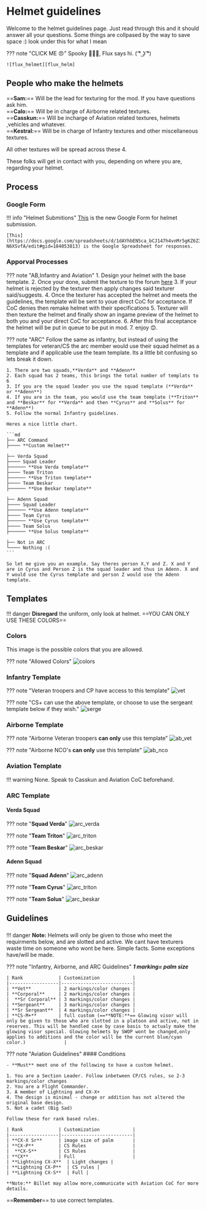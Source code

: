 
[color_possible]: https://cdn.discordapp.com/attachments/614297558147268623/620052242254528512/501st_Color_Pallete.png "CS template"

[serge_template]: https://i.imgur.com/uhWfUua.png "CS template"
[vet_template]: https://i.imgur.com/jzdQTQT.png "Vet template"
[ab_nco_template]: https://i.imgur.com/suvg20G.png "AB NCO template"
[ab_vet_template]: https://i.imgur.com/Inr9u99.png "AB Vet template"

[arc_verda_template]: https://cdn.discordapp.com/attachments/523224901516263434/622272174715043840/Verda.png "Arc verda template"
[arc_triton_template]: https://cdn.discordapp.com/attachments/611253986946711552/622982790027411497/TritonHelmetTemplate.png "Arc triton template"
[arc_beskar_template]: https://cdn.discordapp.com/attachments/611253986946711552/622982784834732072/BeskarHelmetTemplate.png "Arc beskar template"

[arc_adenn_template]: https://cdn.discordapp.com/attachments/523224901516263434/622272173951942656/Adenn.png "Arc adenn template"
[arc_cyrus_template]: https://cdn.discordapp.com/attachments/611253986946711552/622982787363897364/CyrusHelmetTemplate.png "Arc cyrus template"
[arc_solus_template]: https://cdn.discordapp.com/attachments/611253986946711552/622982760000258059/SolusHelmetTemplate.png "Arc solus template"

[flux_helm]: https://cdn.discordapp.com/attachments/425473601047887876/643624891408711700/angrysadcrabhad.png "flux helmet"
# Helmet guidelines 

Welcome to the helmet guidelines page. Just read through this and it should answer all your questions. Some things are collpased by the way to save space :) look under this for what I mean

??? note "CLICK ME 😠"
    Spooky 👻👻👻, Flux says hi. ( ͡° ͜ʖ ͡°)

    ![flux_helmet][flux_helm]

## People who make the helmets

==**Sam:**== Will be the lead for texturing for the mod. If you have questions ask him.  
==**Calo:**== Will be in charge of Airborne related textures.  
==**Casskun:**== Will be incharge of Aviation related textures, helmets ,vehicles and whatever.  
==**Kestral:**== Will be in charge of Infantry textures and other miscellaneous textures.  

All other textures will be spread across these 4.

These folks will get in contact with you, depending on where you are, regarding your helmet.

## Process

### Google Form

!!! info "Helmet Submitions"
    [This](https://docs.google.com/forms/d/e/1FAIpQLSfhZW5Uv62KyTxiCFaFDw6OoL8ng-DfEJ36BJFzDxDBEqX_iA/viewform) is the new Google Form for helmet submission.

    [This](https://docs.google.com/spreadsheets/d/1dAYhbEN5ca_bCJ147h4vnMr5gKZ6Z3Uze4Y-N6XSvfA/edit#gid=184053813) is the Google Spreadsheet for responses.



### Apporval Processes

??? note "AB,Infantry and Aviation"
    1. Design your helmet with the base template. 
    2. Once your done, submit the texture to the forum [here](https://docs.google.com/forms/d/e/1FAIpQLSdRKswPFHkU03VbGv9LXHPPz_WpMMbagMCvZkUCRBz3xkbcJg/viewform)
    3. If your helmet is rejected by the texturer then apply changes said texturer said/suggests.
    4. Once the texturer has accepted the helmet and meets the guidelines, the template will be sent to youe direct CoC for acceptance. If CoC denies then remake helmet with their specifications
    5. Texturer will then texture the helmet and finally show an ingame preview of the helmet to both you and your direct CoC for acceptance.
    6. After this final acceptance the helmet will be put in queue to be put in mod.
    7. enjoy 😊.

??? note "ARC"
    Follow the same as infantry, but instead of using the templates for veteran/CS the arc member would use their squad helmet as a template and if applicable use the team template. Its a little bit confusing so lets break it down.

    1. There are two squads,**Verda** and **Adenn**
    2. Each squad has 2 teams, this brings the total number of templats to 6
    3. If you are the squad leader you use the squad template (**Verda** or **Adenn**)
    4. If you are in the team, you would use the team template (**Triton** and **Beskar** for **Verda** and then **Cyrus** and **Solus** for **Adenn**)
    5. Follow the normal Infantry guidelines.

    Heres a nice little chart.

    ```md
    ├── ARC Command
    ├──── **Custom Helmet**

    ├── Verda Squad
    ├──── Squad Leader
    ├────── **Use Verda template**
    ├──── Team Triton
    ├────── **Use Triton template**
    ├──── Team Beskar
    ├────── **Use Beskar template**

    ├── Adenn Squad
    ├──── Squad Leader
    ├────── **Use Adenn template**
    ├──── Team Cyrus
    ├────── **Use Cyrus template**
    ├──── Team Solus
    ├────── **Use Solus template**

    ├── Not in ARC
    └──── Nothing :(
    ```

    So let me give you an example. Say theres person X,Y and Z. X and Y are in Cyrus and Person Z is the squad leader and thus in Adenn. X and Y would use the Cyrus template and person Z would use the Adenn template.

## Templates

!!! danger
    **Disregard** the uniform, only look at helmet. ==YOU CAN ONLY USE THESE COLORS==

### Colors

This image is the possible colors that you are allowed.

??? note  "Allowed Colors"
    ![colors][color_possible]

### Infantry Template

??? note  "Veteran troopers and CP have access to this template"
    ![vet][vet_template]

??? note  "CS+ can use the above template, or choose to use the sergeant template below if they wish."
    ![serge][serge_template]

### Airborne Template

??? note  "Airborne Veteran troopers **can only** use this template"
    ![ab_vet][ab_vet_template]

??? note  "Airborne NCO's **can only** use this template"
    ![ab_nco][ab_nco_template]

### Aviation Template

!!! warning
    None. Speak to Casskun and Aviation CoC beforehand.


### ARC Template

#### Verda Squad

??? note  "**Squad Verda**"
    ![arc_verda][arc_verda_template]

??? note  "**Team Triton**"
    ![arc_triton][arc_triton_template]

??? note  "**Team Beskar**"
    ![arc_beskar][arc_beskar_template]

#### Adenn Squad

??? note  "**Squad Adenn**"
    ![arc_adenn][arc_adenn_template]

??? note  "**Team Cyrus**"
    ![arc_triton][arc_cyrus_template]

??? note  "**Team Solus**"
    ![arc_beskar][arc_solus_template]

## Guidelines

### 



!!! danger
    **Note:** Helmets will only be given to those who meet the requirments below, and are slotted and active. We cant have texturers waste time on someone who wont be here. Simple facts. Some exceptions have/will be made.

??? note "Infantry, Airborne, and ARC Guidelines"
    ***1 marking= palm size***

    | Rank             | Customization            |
    |------------------|--------------------------|
    | **Vet**          | 2 markings/color changes |
    | **Corporal**     | 2 markings/color changes |
    |  **Sr Corporal** | 3 markings/color changes |
    | **Sergeant**     | 3 markings/color changes |
    | **Sr Sergeant**  | 4 markings/color changes |
    | **CS-M+**        | full custom (==**NOTE:**== Glowing visor will only be given to those who are slotted in a platoon and active, not in reserves. This will be handled case by case basis to actualy make the glowing visor special. Glowing helmets by SWOP wont be changed,only applies to additions and the color will be the current blue/cyan color.)              |

??? note "Aviation Guidelines"
    #### Conditions

    - **Must** meet one of the following to have a custom helmet.

    1. You are a Section Leader. Follow inbetween CP/CS rules, so 2-3 markings/color changes
    2. You are a Flight Commander.
    3. A member of Lightning and CX-X+
    4. The design is minimal - change or addition has not altered the original base design.
    5. Not a cadet (Big Sad)

    Follow these for rank based rules.

    | Rank             | Customization            |
    |------------------|--------------------------|
    | **CX-X Sr**      | image size of palm       |
    | **CX-P**         | CS Rules                 |
    |  **CX-S**        | CS Rules                 |
    | **CX**           | Full                     |
    | **Lightning CX-X**  | Light changes |
    | **Lightning CX-P**  | CS rules |
    | **Lightning CX-S**  | Full |

    **Note:** Billet may allow more,communicate with Aviation CoC for more details.

==**Remember**== to use correct templates.
